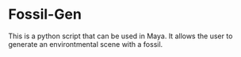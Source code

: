 # Fossil-Gen
This is a python script that can be used in Maya. It allows the user to generate an environtmental scene with a fossil.
